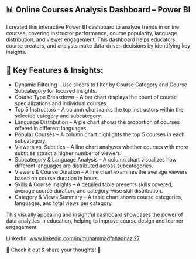 ## 📊 Online Courses Analysis Dashboard – Power BI
I created this interactive Power BI dashboard to analyze trends in online courses, covering instructor performance, course popularity, language distribution, and viewer engagement. This dashboard helps educators, course creators, and analysts make data-driven decisions by identifying key insights.

## 🔹 Key Features & Insights:
  - Dynamic Filtering – Use slicers to filter by Course Category and Course Subcategory for focused insights.
  - Course Type Breakdown – A bar chart displays the count of course specializations and individual courses.
  - Top 5 Instructors – A column chart ranks the top instructors within the selected category and subcategory.
  - Language Distribution – A pie chart shows the proportion of courses offered in different languages.
  - Popular Courses – A column chart highlights the top 5 courses in each subcategory.
  - Viewers vs. Subtitles – A line chart analyzes whether courses with more subtitles attract a higher number of viewers.
  - Subcategory & Language Analysis – A column chart visualizes how different languages are distributed across subcategories.
  - Viewers & Course Duration – A line chart examines the average viewers based on course duration in hours.
  - Skills & Course Insights – A detailed table presents skills covered, average course duration, and category-wise skill distribution.
  - Category & Views Summary – A table chart shows course categories, languages, and total views per category.

This visually appealing and insightful dashboard showcases the power of data analytics in education, helping to improve course design and learner engagement.

LinkedIn: www.linkedin.com/in/muhammadfahadqazi27

🔗 Check it out & share your thoughts! 🚀










